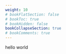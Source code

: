 ```yaml
---
weight: 10
# bookFlatSection: false
# bookToc: true
# bookHidden: false
bookCollapseSection: true
# bookComments: true
---
```

hello world
